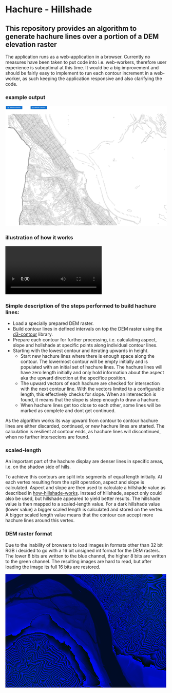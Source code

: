 # Hachure - Hillshade

## This repository provides an algorithm to generate hachure lines over a portion of a DEM elevation raster

The application runs as a web-application in a browser. Currently no measures have been taken to put code into i.e. web-workers,
therefore user experience is suboptimal at this time. It would be a big improvement and should be fairly easy to implement to
run each contour increment in a web-worker, as such keeping the application responsive and also clarifying the code.

### example output

![alt text](public/pp_hachure.png)

### illustration of how it works

<video controls src="public/pp_hachure_fast.mp4" title="Title"></video>

### Simple description of the steps performed to build hachure lines:

- Load a specially prepared DEM raster.
- Build contour lines in defined intervals on top the DEM raster using the [d3-contour](https://d3js.org/d3-contour) library.
- Prepare each contour for further processing, i.e. calculating aspect, slope and hollshade at specific points along individual contour lines.
- Starting with the lowest contour and iterating upwards in height.
  - Start new hachure lines where there is enough space along the contour. The lowermost contour will be empty initially and is populated with an initial set of hachure lines. The hachure lines will have zero length initially and only hold information about the aspect aka the upward direction
    at the specifice position.
  - The upward vectors of each hachure are checked for intersection with the next contour line. With the vectors limited to a configurable length, this
    effectively checks for slope. When an intersection is found, it means that the slope is steep enough to draw a hachure.
  - When hachure lines get too close to each other, some lines will be marked as complete and dont get continued.

As the algorithm works its way upward from contour to contour hachure lines are either discarded, continued, or new hachure lines are started.
The calculation is resilient at contour ends, as hachure lines will discontinued, when no further intersecions are found.

### scaled-length

An important part of the hachure display are denser lines in specific areas, i.e. on the shadow side of hills.

To achieve this contours are split into segments of equal length initially. At each vertex resulting from the split operation, aspect and slope is calculated. Aspect and slope are then used to calculate a hillshade value as described in [how-hillshade-works](https://pro.arcgis.com/en/pro-app/latest/tool-reference/3d-analyst/how-hillshade-works.htm). Instead of hillshade, aspect only could also be used, but hillshade appeared to yield better results. The hillshade value is then mapped to a scaled-length value. For a dark hillshade value (lower value) a bigger scaled length is calculated and stored on the vertex. A bigger scaled length value means that the contour can accept more hachure lines around this vertex.

### DEM raster format

Due to the inability of browsers to load images in formats other than 32 bit RGB i decided to go with a 16 bit unsigned int format for the DEM rasters.
The lower 8 bits are written to the blue channel, the higher 8 bits are written to the green channel. The resulting images are hard to read, but after loading the
image its full 16 bits are restored.

![alt text](public/png_10_10_height_scaled_pynb_r8g8_duer.png)
